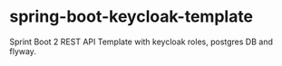 # spring-boot-keycloak-template
 Sprint Boot 2 REST API Template with keycloak roles, postgres DB and flyway.
